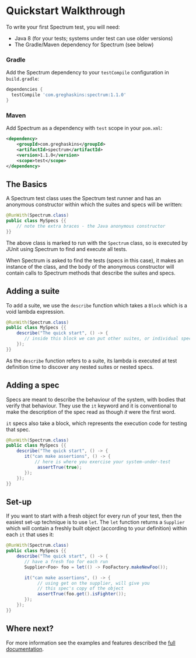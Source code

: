 # Quickstart Walkthrough
<!---freshmark main
output = input.replace(/\b\d+\.\d+\.\d+\b/g, '{{stableVersion}}');
-->
To write your first Spectrum test, you will need:

- Java 8 (for your tests; systems under test can use older versions)
- The Gradle/Maven dependency for Spectrum (see below)

### Gradle

Add the Spectrum dependency to your `testCompile` configuration in `build.gradle`:

```groovy
dependencies {
  testCompile 'com.greghaskins:spectrum:1.1.0'
}
```

### Maven

Add Spectrum as a dependency with `test` scope in your `pom.xml`:

```xml
<dependency>
    <groupId>com.greghaskins</groupId>
    <artifactId>spectrum</artifactId>
    <version>1.1.0</version>
    <scope>test</scope>
</dependency>
```

## The Basics

A Spectrum test class uses the Spectrum test runner and has an anonymous constructor within which the suites and specs will be written:

```java
@RunWith(Spectrum.class)
public class MySpecs {{
    // note the extra braces - the Java anonymous constructor
}}
```

The above class is marked to run with the `Spectrum` class, so is executed by JUnit using Spectrum to find and execute all tests.

When Spectrum is asked to find the tests (specs in this case), it makes an instance of the class, and the body of the anonymous constructor will contain calls to Spectrum methods that describe the suites and specs.

## Adding a suite

To add a suite, we use the `describe` function which takes a `Block` which is a void lambda expression.

```java
@RunWith(Spectrum.class)
public class MySpecs {{
    describe("The quick start", () -> {
       // inside this block we can put other suites, or individual specs
    });
}}
```

As the `describe` function refers to a suite, its lambda is executed at test definition time to discover any nested suites or nested specs.

## Adding a spec

Specs are meant to describe the behaviour of the system, with bodies that verify that behaviour. They use the `it` keyword and it is conventional to make the description of the spec read as though _it_ were the first word.

`it` specs also take a block, which represents the execution code for testing that spec.

```java
@RunWith(Spectrum.class)
public class MySpecs {{
    describe("The quick start", () -> {
       it("can make assertions", () -> {
           // here is where you exercise your system-under-test
            assertTrue(true);
       });
    });
}}
```

## Set-up

If you want to start with a fresh object for every run of your test, then the easiest set-up technique is to use `let`. The `let` function returns a `Supplier` which will contain a freshly built object (according to your definition) within each `it` that uses it:

```java
@RunWith(Spectrum.class)
public class MySpecs {{
    describe("The quick start", () -> {
       // have a fresh foo for each run
       Supplier<Foo> foo = let(() -> FooFactory.makeNewFoo());

       it("can make assertions", () -> {
            // using get on the supplier, will give you
            // this spec's copy of the object
            assertTrue(foo.get().isFighter());
       });
    });
}}
```

## Where next?

For more information see the examples and features described the [full documentation](README.md).

<!---freshmark /main -->
